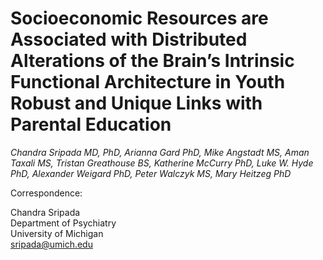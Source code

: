 # Socioeconomic Resources are Associated with Distributed Alterations of the Brain’s Intrinsic Functional Architecture in Youth Robust and Unique Links with Parental Education

*Chandra Sripada MD, PhD, Arianna Gard PhD, Mike Angstadt MS, Aman Taxali MS, Tristan Greathouse BS, Katherine McCurry PhD, Luke W. Hyde PhD, Alexander Weigard PhD, Peter Walczyk MS, Mary Heitzeg PhD*


Correspondence:

Chandra Sripada  
Department of Psychiatry  
University of Michigan  
sripada@umich.edu  

